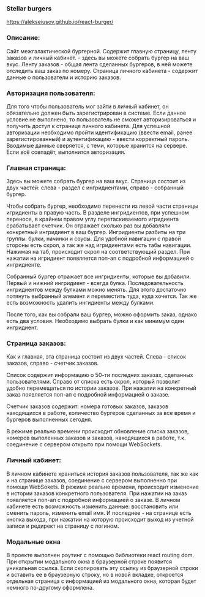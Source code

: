 ### Stellar burgers


https://alekseiusov.github.io/react-burger/

### Описание:

Сайт межгалактической бургерной. Содержит главную страницу, ленту заказов и личный кабинет.  - здесь вы можете собрать бургер на ваш вкус. Ленту заказов - общая лента сделанных бургеров, в ней можете отследить ваш заказ по номеру. Страница личного кабинета - содержит данные о пользователи и историю заказов. 

### Авторизация пользователя: 

Для того чтобы пользователь мог зайти в личный кабинет, он обязательно должен быть зарегистрирован в системе. Если данное условие не выполнено, то пользователь не сможет авторизироваться и получить доступ к странице личного кабинета. Для успешной авторизации необходимо пройти идентификацию (ввести email, ранее зарегистированный) и аутентификацию - ввести корректный пароль. Вводимые данные сверяется, с теми, которые хранится на сервере. Если всё совпадёт, выполнится авторизация.

### Главная страница:

Здесь вы можете собрать бургер на ваш вкус. Страница состоит из двух частей: слева - раздел с ингридиентами, справо - собранный бургер. 

Чтобы собрать бургер, необходимо перенести из левой части страницы игридиенты в правую часть. В разделе ингридиентов, при успешном переносе, в крайнем правом углу перетаскиваемого игридиента срабатывает счетчик. Он отражает сколько раз вы добавляли конкретный ингридиент в ваш бургер. Ингридиенты разбиты на три группы: булки, начинки и соусы. Для удобной навигации с правой стороны есть скрол, а так же над игридиентами есть табы навигации. Нажимая на таб, происходит скрол на соответствующий раздел. При нажатии на игридиент появляется поп-ап с подробной информацией о ингридиенте. 

Собранный бургер отражает все ингридиенты, которые вы добавили. Первый и нижний ингридиент - всегда булка. Последовательность ингридиентов между булками можно менять. Для этого достаточно потянуть выбранный элемент и переместить туда, куда хочется. Так же есть возможность удалить ингидиенты между булками. 

После того, как вы собрали ваш бургер, можно оформить заказ, однако есть два условия. Необходимо выбрать булки и как минимум один ингридиент. 

### Страница заказов:

Как и главная, эта страница состоит из двух частей. Слева - список заказов, справо - счетчик заказов. 

Список содержит информацию о 50-ти последних заказах, сделанных пользователями. Справо от списка есть скрол, который позволит удобно перемещаться по истории заказов. При нажатии на конкретный заказ появляется поп-ап с подробной информацией о заказе. 

Счетчик заказов содержит: номера готовых заказов, заказов находящихся в работе, количество бургеров сделанных за все время и бургеров выполненных сегодня.

В режиме реально времени происходит обновление списка заказов, номеров выполенных заказов и заказов, находящихся в работе, т.к. соединение с сервером открыто при помощи WebSockets.

### Личный кабинет: 

В личном кабинете храниться история заказов пользователя, так же как и на странице заказов, соединение c сервером выполненно при помощи WebSokets. В режиме реально времени, происходит изменение в истории заказов конкретного пользователя. При нажатии на заказ появляется поп-ап с подробной информацией о заказе. В личном кабинете есть возможность изменить данные: восстановить или сменить пароль, изменить email  имя. И последнее - на странице есть кнопка выхода, при нажатии на которую происходит выход из учетной записи и редирект на страницу с логином. 

### Модальные окна 

В проекте выполнен роутинг с помощью библиотеки react routing dom. При открытии модального окна в браузерной строке появится уникальная ссылка. Если скопировать эту ссылку из браузерной строки и вставить ее в браузерную строку, но в новой вкладке, откроется отдельная страница с информацией из модального окна, которая будет немного по-другому оформлена. 

